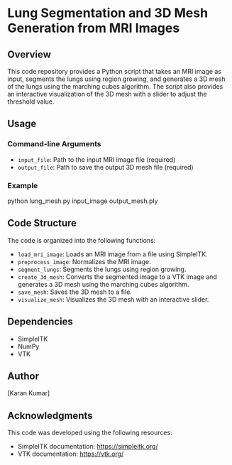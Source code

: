 **Lung Segmentation and 3D Mesh Generation from MRI Images**
============================================================

**Overview**
-----------

This code repository provides a Python script that takes an MRI image as input, segments the lungs using region growing, and generates a 3D mesh of the lungs using the marching cubes algorithm. The script also provides an interactive visualization of the 3D mesh with a slider to adjust the threshold value.

**Usage**
-----

### Command-line Arguments

* `input_file`: Path to the input MRI image file (required)
* `output_file`: Path to save the output 3D mesh file (required)

### Example
python lung_mesh.py input_image output_mesh.ply

**Code Structure**
-----------------

The code is organized into the following functions:

* `load_mri_image`: Loads an MRI image from a file using SimpleITK.
* `preprocess_image`: Normalizes the MRI image.
* `segment_lungs`: Segments the lungs using region growing.
* `create_3d_mesh`: Converts the segmented image to a VTK image and generates a 3D mesh using the marching cubes algorithm.
* `save_mesh`: Saves the 3D mesh to a file.
* `visualize_mesh`: Visualizes the 3D mesh with an interactive slider.

**Dependencies**
--------------

* SimpleITK
* NumPy
* VTK

**Author**
------

[Karan Kumar]

**Acknowledgments**
-------------------

This code was developed using the following resources:

* SimpleITK documentation: <https://simpleitk.org/>
* VTK documentation: <https://vtk.org/>
